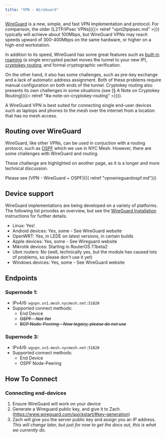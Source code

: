 ```yaml
---
title: "VPN - WireGuard"
---
```


[WireGuard](https://wireguard.com/) is a new, simple, and fast VPN implementation and protocol. For comparison, the older [L2TP/IPsec VPNs]({{< relref "vpnl2tpipsec.md" >}}) typically will achieve about 100Mbps, but WireGuard VPNs may reach speeds upward of 300-400Mbps on the same hardware, or higher on a high-end workstation.

In addition to its speed, WireGuard has some great features such as [built-in roaming](https://www.wireguard.com/#built-in-roaming) (a single encrypted packet moves the tunnel to your new IP), [cryptokey routing](https://www.wireguard.com/#cryptokey-routing), and formal cryptographic verification.

On the other hand, it also has some challenges, such as pre-key exchange and a lack of automatic address assignment. Both of these problems require manual configuration on both ends of the tunnel. Cryptokey routing also presents its own challenges in some situations (see [§ A Note on Cryptokey Routing]({{< relref "#a-note-on-cryptokey-routing" >}})).

A WireGuard VPN is best suited for connecting single end-user devices such as laptops and phones to the mesh over the internet from a location that has no mesh access.

## Routing over WireGuard
WireGuard, like other VPNs, can be used in conjuction with a routing protocol, such as [OSPF]( relref "ospf.md") which we use in NYC Mesh. However, there are some challenges with WireGuard and routing.

These challenge are highlighted on another page, as it is a longer and more technical discussion.

Please see [VPN - WireGuard + OSPF]({{ relref "vpnwireguardospf.md"}})

## Device support
WireGuard implementations are being developed on a variety of platforms. The following list provides an overview, but see the [WireGuard Installation](https://www.wireguard.com/install/) instructions for further details.

* Linux: Yes!
* Android devices: Yes, some - See WireGuard website
* OpenWRT: Yes, in LEDE on latest versions, in certain builds
* Apple devices: Yes, some - See Wireguard website
* Mikrotik devices: Starting in RouterOS 7.1beta2
* Ubnt routers: No (well, technically yes, but the module has caused lots of problems, so please don't use it yet)
* Windows devices: Yes, some - See WireGuard website

## Endpoints

### Supernode 1:
* IPv4/6: `wgvpn.sn1.mesh.nycmesh.net:51820`
* Supported connect methods:
    * End Device
    * ~~OSPF - _Not Yet_~~
    * ~~BGP Node-Peering - _Now legacy, please do not use_~~

### Supernode 3:
* IPv4/6: `wgvpn.sn3.mesh.nycmesh.net:51820`
* Supported connect methods:
    * End Device
    * OSPF Node-Peering

## How To Connect

### Connecting end-devices
1. Ensure WireGuard will work on your device
1. Generate a Wireguard public key, and give it to Zach. (https://www.wireguard.com/quickstart/#key-generation)
1. Zach will give you the server public key and assign you an IP address. _This will change later, but just for now to get the docs out, this is what we currently do._
